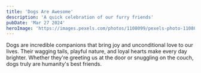 ```yaml
---
title: 'Dogs Are Awesome'
description: 'A quick celebration of our furry friends'
pubDate: 'Mar 27 2024'
heroImage: 'https://images.pexels.com/photos/1108099/pexels-photo-1108099.jpeg'
---
```


Dogs are incredible companions that bring joy and unconditional love to our lives. Their wagging tails, playful nature, and loyal hearts make every day brighter. Whether they're greeting us at the door or snuggling on the couch, dogs truly are humanity's best friends.